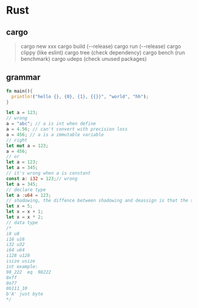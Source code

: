 # Rust

## cargo 
> cargo new xxx 
cargo build (--release)
cargo run (--release)
cargo clippy (like eslint)
cargo tree (check dependency)
cargo bench (run benchmark)
cargo udeps (check unused packages)

## grammar
```rust
fn main(){
  println!("hello {}, {0}, {1}, {{}}", "world", "hh");
}
```
```rust
let a = 123;
// wrong
a = "abc"; // a is int when define
a = 4.56; // can't convert with precision loss
a = 456; // a is a immutable variable
// right
let mut a = 123;
a = 456;
// or 
let a = 123;
let a = 345;
// it's wrong when a is constant
const a: i32 = 123;// wrong
let a = 345;
// declare type
let a :u64 = 123;
// shadowing, the diffence between shadowing and deassign is that the shadowing can reuse the variable, deassign can't change the type of variable 
let x = 5;
let x = x + 1;
let x = x * 2;
// data type
/*
i8 u8
i16 u16
i32 u32
i64 u64
i128 u128
isize usize
int example:
98_222  eq  98222
0xff
0o77
0b111_10
b'A' just byte
*/

```
